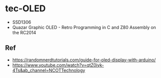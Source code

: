 # tec-OLED


- SSD1306
- Quazar Graphic OLED - Retro Programming in C and Z80 Assembly on the RC2014





## Ref
- https://randomnerdtutorials.com/guide-for-oled-display-with-arduino/
- https://www.youtube.com/watch?v=qtZ0iyk-4Ts&ab_channel=NCOTTechnology





